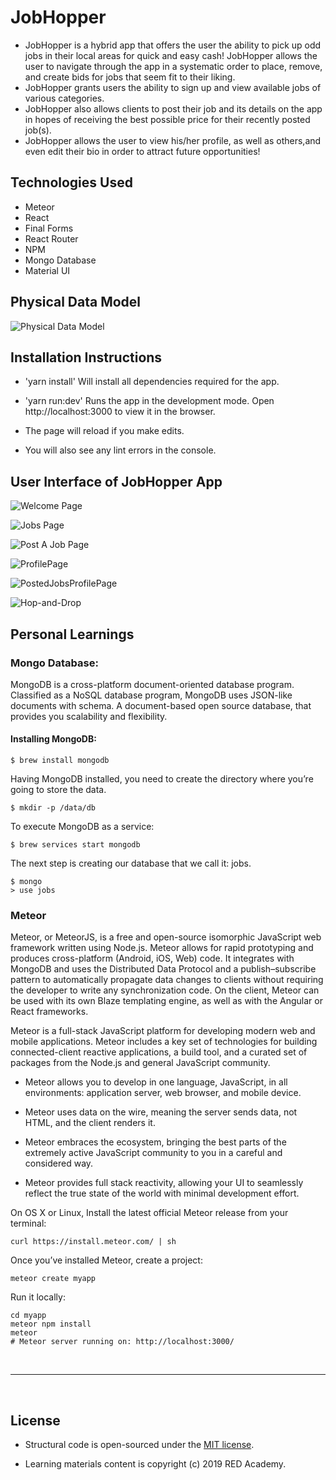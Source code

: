 # JobHopper

- JobHopper is a hybrid app that offers the user the ability to pick up odd jobs in their local areas for quick and easy cash! JobHopper allows the user to navigate through the app in a systematic order to place, remove, and create bids for jobs that seem fit to their liking.
- JobHopper grants users the ability to sign up and view available jobs of various categories.
- JobHopper also allows clients to post their job and its details on the app in hopes of receiving the best possible price for their recently posted job(s).
- JobHopper allows the user to view his/her profile, as well as others,and even edit their bio in order to attract future opportunities!

## Technologies Used

- Meteor
- React
- Final Forms
- React Router
- NPM
- Mongo Database
- Material UI

## Physical Data Model

![Physical Data Model](_snapshots/Physical-Data-Model.png)

## Installation Instructions

- 'yarn install'
  Will install all dependencies required for the app.

- 'yarn run:dev'
  Runs the app in the development mode.
  Open http://localhost:3000 to view it in the browser.

- The page will reload if you make edits.

- You will also see any lint errors in the console.

## User Interface of JobHopper App

![Welcome Page](_snapshots/Sign-Up.png)

![Jobs Page](_snapshots/Jobs-Page.png)

![Post A Job Page](_snapshots/post-a-job.png)

![ProfilePage](_snapshots/profile.png)

![PostedJobsProfilePage](_snapshots/posted.png)

![Hop-and-Drop](_snapshots/hop-and-drop.png)

## Personal Learnings

### Mongo Database:

MongoDB is a cross-platform document-oriented database program. Classified as a NoSQL database program, MongoDB uses JSON-like documents with schema. A document-based open source database, that provides you scalability and flexibility.

#### Installing MongoDB:

```
$ brew install mongodb
```

Having MongoDB installed, you need to create the directory where you’re going to store the data.

```
$ mkdir -p /data/db
```

To execute MongoDB as a service:

```
$ brew services start mongodb
```

The next step is creating our database that we call it: jobs.

```
$ mongo
> use jobs
```

### Meteor

Meteor, or MeteorJS, is a free and open-source isomorphic JavaScript web framework written using Node.js. Meteor allows for rapid prototyping and produces cross-platform (Android, iOS, Web) code. It integrates with MongoDB and uses the Distributed Data Protocol and a publish–subscribe pattern to automatically propagate data changes to clients without requiring the developer to write any synchronization code. On the client, Meteor can be used with its own Blaze templating engine, as well as with the Angular or React frameworks.

Meteor is a full-stack JavaScript platform for developing modern web and mobile applications. Meteor includes a key set of technologies for building connected-client reactive applications, a build tool, and a curated set of packages from the Node.js and general JavaScript community.

- Meteor allows you to develop in one language, JavaScript, in all environments: application server, web browser, and mobile device.

- Meteor uses data on the wire, meaning the server sends data, not HTML, and the client renders it.

- Meteor embraces the ecosystem, bringing the best parts of the extremely active JavaScript community to you in a careful and considered way.

- Meteor provides full stack reactivity, allowing your UI to seamlessly reflect the true state of the world with minimal development effort.

On OS X or Linux, Install the latest official Meteor release from your terminal:

```
curl https://install.meteor.com/ | sh

```

Once you’ve installed Meteor, create a project:

```
meteor create myapp
```

Run it locally:

```
cd myapp
meteor npm install
meteor
# Meteor server running on: http://localhost:3000/
```

&nbsp;

---

&nbsp;

## License

- Structural code is open-sourced under the [MIT license](/LICENSE.md).
  &nbsp;

- Learning materials content is copyright (c) 2019 RED Academy.
